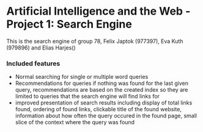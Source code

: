 # Artificial Intelligence and the Web - Project 1: Search Engine
This is the search engine of group 78, Felix Japtok (977397), Eva Kuth (979896) and Elias Harjes()
### Included features
- Normal searching for single or multiple word queries
- Recommendations for queries if nothing was found for the last given query, recommendations are based on the created index so they are limited to queries that the search engine will find links for
- improved presentation of search results including display of total links found, ordering of found links, clickable title of the found website, information about how often the query occured in the found page, small slice of the context where the query was found
